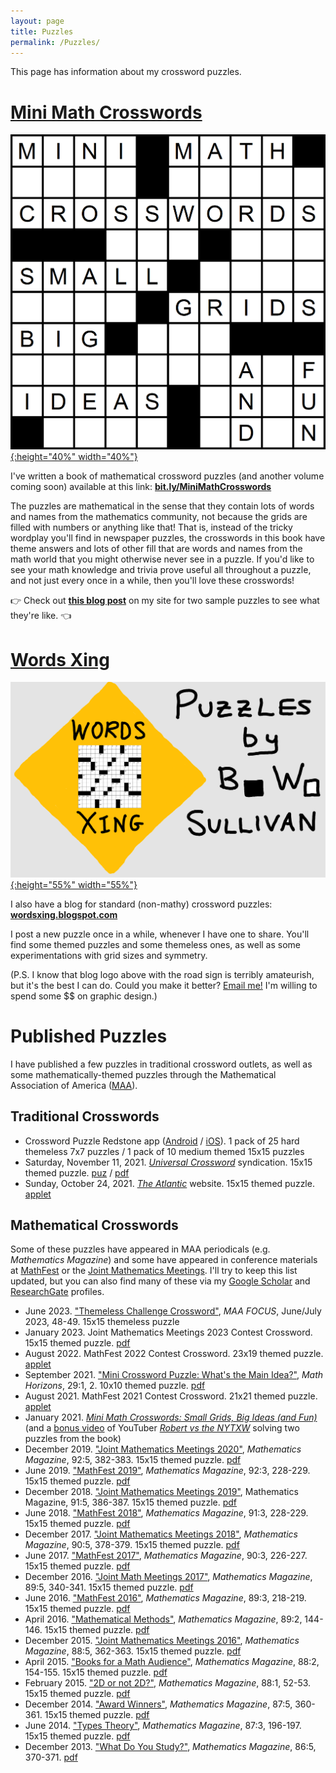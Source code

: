 ```yaml
---
layout: page
title: Puzzles
permalink: /Puzzles/
---
```


This page has information about my crossword puzzles.

# [Mini Math Crosswords](https://bit.ly/MiniMathCrosswords)

[![cover-page-puzzle](/assets/images/cover-page-puzzle.png){:height="40%" width="40%"}](https://bit.ly/MiniMathCrosswords)

I've written a book of mathematical crossword puzzles (and another volume coming soon) available at this link: **[bit.ly/MiniMathCrosswords](https://bit.ly/MiniMathCrosswords)**

The puzzles are mathematical in the sense that they contain lots of words and names from the mathematics community, not because the grids are filled with numbers or anything like that! That is, instead of the tricky wordplay you'll find in newspaper puzzles, the crosswords in this book have theme answers and lots of other fill that are words and names from the math world that you might otherwise never see in a puzzle. If you'd like to see your math knowledge and trivia prove useful all throughout a puzzle, and not just every once in a while, then you'll love these crosswords!

👉 Check out **[this blog post](https://professorbrendan.github.io/crossword/math/2021/04/02/sample-mini-math-crosswords.html)** on my site for two sample puzzles to see what they're like. 👈

# [Words Xing](https://wordsxing.blogspot.com/)

[![puzzle-blog-logo-2](/assets/images/puzzle-blog-logo-2.png){:height="55%" width="55%"}](https://wordsxing.blogspot.com/)

I also have a blog for standard (non-mathy) crossword puzzles: **[wordsxing.blogspot.com](https://wordsxing.blogspot.com/)**

I post a new puzzle once in a while, whenever I have one to share. You'll find some themed puzzles and some themeless ones, as well as some experimentations with grid sizes and symmetry.

(P.S. I know that blog logo above with the road sign is terribly amateurish, but it's the best I can do. Could you make it better? <a href="mailto:professorbrendan@gmail.com?subject=Crosswords blog logo">Email me!</a> I'm willing to spend some $$ on graphic design.)

# Published Puzzles
I have published a few puzzles in traditional crossword outlets, as well as some mathematically-themed puzzles through the Mathematical Association of America ([MAA](https://www.maa.org/)).
## Traditional Crosswords
* Crossword Puzzle Redstone app ([Android](https://play.google.com/store/apps/details?id=mobi.redstonegames.crossword.en) / [iOS](https://apps.apple.com/us/app/crossword-puzzle-redstone/id957848865)). 1 pack of 25 hard themeless 7x7 puzzles / 1 pack of 10 medium themed 15x15 puzzles
* Saturday, November 11, 2021. [*Universal Crossword*](http://syndication.andrewsmcmeel.com/puzzles/crosswords) syndication. 15x15 themed puzzle. [puz](https://www.dropbox.com/s/3heys9ehw6lkkp6/Sullivan%20Start%20at%20the%20End.puz?dl=0) / [pdf](https://www.dropbox.com/s/f8zpups0pno6q0l/Sullivan%20Start%20at%20the%20End.pdf?dl=0)
* Sunday, October 24, 2021. [*The Atlantic*](https://www.theatlantic.com/free-daily-crossword-puzzle/) website. 15x15 themed puzzle. [applet](https://cdn3.amuselabs.com/atlantic/crossword?id=atlantic_20211024&set=atlantic&embed=1)

## Mathematical Crosswords
Some of these puzzles have appeared in MAA periodicals (e.g. *Mathematics Magazine*) and some have appeared in conference materials at [MathFest](https://www.maa.org/meetings/mathfest) or the [Joint Mathematics Meetings](https://www.jointmathematicsmeetings.org//jmm). I'll try to keep this list updated, but you can also find many of these via my [Google Scholar](https://scholar.google.com/citations?user=KgrsM4cAAAAJ&hl=en) and [ResearchGate](https://www.researchgate.net/project/Mathematics-Themed-Crosswords) profiles.

* June 2023. ["Themeless Challenge Crossword"](http://digitaleditions.walsworthprintgroup.com/publication/?i=793202&p=48&view=issueViewer), *MAA FOCUS*, June/July 2023, 48-49. 15x15 themeless puzzle
* January 2023. Joint Mathematics Meetings 2023 Contest Crossword. 15x15 themed puzzle. [pdf](https://www.dropbox.com/s/jzjkr81vxl5ce0y/JMM-2023.pdf?dl=0)
* August 2022. MathFest 2022 Contest Crossword. 23x19 themed puzzle. [applet](https://amuselabs.com/pmm/crossword?id=343e9e4d&set=7b533671facd14f2b6d905180ef435f6bc1b6a960bad3da0b9362ea6db6e4e08)
* September 2021. ["Mini Crossword Puzzle: What's the Main Idea?"](https://doi.org/10.1080/10724117.2021.1940503), *Math Horizons*, 29:1, 2. 10x10 themed puzzle. [pdf](https://www.tandfonline.com/doi/pdf/10.1080/10724117.2021.1940503)
* August 2021. MathFest 2021 Contest Crossword. 21x21 themed puzzle. [applet](https://amuselabs.com/pmm/crossword?id=476d644b&set=7b533671facd14f2b6d905180ef435f6bc1b6a960bad3da0b9362ea6db6e4e08)
* January 2021. [*Mini Math Crosswords: Small Grids, Big Ideas (and Fun)*](https://www.lulu.com/shop/brendan-sullivan/mini-math-crosswords/paperback/product-rw7927.html) (and a [bonus video](https://youtu.be/Tf4EWFk1nco) of YouTuber [*Robert vs the NYTXW*](https://www.youtube.com/@CrosswordRobert) solving two puzzles from the book)
* December 2019. ["Joint Mathematics Meetings 2020"](https://doi.org/10.1080/0025570X.2019.1684138), *Mathematics Magazine*, 92:5, 382-383. 15x15 themed puzzle. [pdf](https://www.tandfonline.com/doi/pdf/10.1080/0025570X.2019.1684138)
* June 2019. ["MathFest 2019"](https://doi.org/10.1080/0025570X.2019.1611155), *Mathematics Magazine*, 92:3, 228-229. 15x15 themed puzzle. [pdf](https://www.tandfonline.com/doi/pdf/10.1080/0025570X.2019.1611155)
* December 2018. ["Joint Mathematics Meetings 2019"](https://doi.org/10.1080/0025570X.2018.1529519), Mathematics Magazine, 91:5, 386-387. 15x15 themed puzzle. [pdf](https://www.tandfonline.com/doi/pdf/10.1080/0025570X.2018.1529519)
* June 2018. ["MathFest 2018"](https://doi.org/10.1080/0025570X.2018.1456157), *Mathematics Magazine*, 91:3, 228-229. 15x15 themed puzzle. [pdf](https://www.tandfonline.com/doi/pdf/10.1080/0025570X.2018.1456157)
* December 2017. ["Joint Mathematics Meetings 2018"](https://doi.org/10.4169/math.mag.90.5.378), *Mathematics Magazine*, 90:5, 378-379. 15x15 themed puzzle. [pdf](https://www.tandfonline.com/doi/pdf/10.4169/math.mag.90.5.378)
* June 2017. ["MathFest 2017"](https://doi.org/10.4169/math.mag.90.3.226), *Mathematics Magazine*, 90:3, 226-227. 15x15 themed puzzle. [pdf](https://www.tandfonline.com/doi/pdf/10.4169/math.mag.90.3.226)
* December 2016. ["Joint Math Meetings 2017"](https://doi.org/10.4169/math.mag.89.5.340), *Mathematics Magazine*, 89:5, 340-341. 15x15 themed puzzle. [pdf](https://www.tandfonline.com/doi/pdf/10.4169/math.mag.89.5.340)
* June 2016. ["MathFest 2016"](https://doi.org/10.4169/math.mag.89.3.218), *Mathematics Magazine*, 89:3, 218-219. 15x15 themed puzzle. [pdf](https://www.tandfonline.com/doi/pdf/10.4169/math.mag.89.3.218)
* April 2016. ["Mathematical Methods"](https://doi.org/10.4169/math.mag.89.2.144), *Mathematics Magazine*, 89:2, 144-146. 15x15 themed puzzle. [pdf](https://www.tandfonline.com/doi/pdf/10.4169/math.mag.89.2.144)
* December 2015. ["Joint Mathematics Meetings 2016"](https://doi.org/10.4169/math.mag.88.5.362), *Mathematics Magazine*, 88:5, 362-363. 15x15 themed puzzle. [pdf](https://www.tandfonline.com/doi/pdf/10.4169/math.mag.88.5.362)
* April 2015. ["Books for a Math Audience"](https://doi.org/10.4169/math.mag.88.2.155), *Mathematics Magazine*, 88:2, 154-155. 15x15 themed puzzle. [pdf](http://www.maa.org/sites/default/files/pdf/pubs/mm_supplements/CrosswordPuzzleClues_MM_April_2015.pdf)
* February 2015. ["2D or not 2D?"](https://doi.org/10.4169/math.mag.88.1.52), *Mathematics Magazine*, 88:1, 52-53. 15x15 themed puzzle. [pdf](http://www.maa.org/sites/default/files/pdf/pubs/mm_supplements/Crossword_Puzzle_Feb15.pdf)
* December 2014. ["Award Winners"](https://doi.org/10.4169/math.mag.87.5.360), *Mathematics Magazine*, 87:5, 360-361. 15x15 themed puzzle. [pdf](http://www.maa.org/sites/default/files/pdf/pubs/mm_supplements/crossword3.pdf)
* June 2014. ["Types Theory"](https://doi.org/10.4169/math.mag.87.3.196), *Mathematics Magazine*, 87:3, 196-197. 15x15 themed puzzle. [pdf](https://www.maa.org/sites/default/files/pdf/pubs/mm_supplements/crossword2-grid.pdf)
* December 2013. ["What Do You Study?"](https://doi.org/10.4169/math.mag.86.5.370), *Mathematics Magazine*, 86:5, 370-371. [pdf](http://www.maa.org/sites/default/files/pdf/pubs/crossword-dec13.pdf) 
